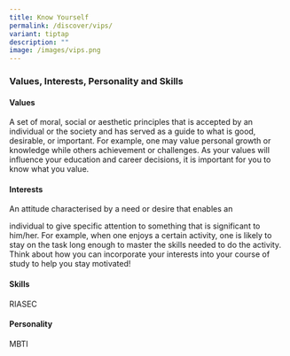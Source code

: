 ```yaml
---
title: Know Yourself
permalink: /discover/vips/
variant: tiptap
description: ""
image: /images/vips.png
---
```

<h3>Values, Interests, Personality and Skills</h3>
<h4>Values</h4>
<p>A set of moral, social or aesthetic principles that is accepted by an
individual or the society and has served as a guide to what is good, desirable,
or important. For example, one may value personal growth or knowledge while
others achievement or challenges. As your values will influence your education
and career decisions, it is important for you to know what you value.</p>
<h4>Interests</h4>
<p>An attitude characterised by a need or desire that enables an</p>
<p>individual to give specific attention to something that is significant
to him/her. For example, when one enjoys a certain activity, one is likely
to stay on the task long enough to master the skills needed to do the activity.
Think about how you can incorporate your interests into your course of
study to help you stay motivated!</p>
<h4>Skills</h4>
<p>RIASEC</p>
<h4>Personality</h4>
<p>MBTI</p>
<p></p>
<p></p>